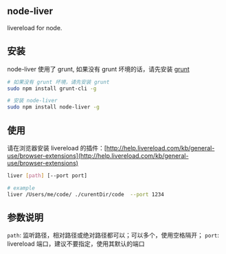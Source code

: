 node-liver
-------
livereload for node.

## 安装
node-liver 使用了 grunt, 如果没有 grunt 坏境的话，请先安装 [grunt](http://gruntjs.com/)
```bash
# 如果没有 grunt 坏境，请先安装 grunt
sudo npm install grunt-cli -g

# 安装 node-liver
sudo npm install node-liver -g
```

## 使用
请在浏览器安装 livereload 的插件：[http://help.livereload.com/kb/general-use/browser-extensions](http://help.livereload.com/kb/general-use/browser-extensions)
```bash
liver [path] [--port port]

# example
liver /Users/me/code/ ./curentDir/code  --port 1234
```

## 参数说明
`path`:  监听路径，相对路径或绝对路径都可以；可以多个，使用空格隔开；
`port`: livereload 端口，建议不要指定，使用其默认的端口
